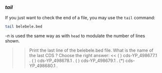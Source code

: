 ### *tail*

If you just want to check the end of a file, you may use the `tail` command:

```bash
tail belebele.bed
```

_-n_ is used the same way as with `head` to modulate the number of lines shown.


>> Print the last line of the belebele.bed file. What is the name of the last CDS ? Choose the right answer: <<
( ) cds-YP_498677.1 .
( ) cds-YP_498678.1 .
( ) cds-YP_498679.1 .
(*) cds-YP_498680.1 .

